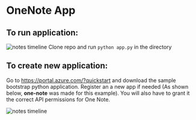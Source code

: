 # OneNote App

## To run application:  
![notes timeline](https://github.com/siddharthnarayanan/one-note-manager/blob/siddharth_dev/docs/ui_1.jpg)
Clone repo and run ```python app.py``` in the directory

## To create new application:
Go to https://portal.azure.com/?quickstart and download the sample bootstrap python application. Register an a new app if needed (As shown below, **one-note** was made for this example). You will also have to grant it the correct API permissions for One Note.

![notes timeline](https://github.com/siddharthnarayanan/one-note-manager/blob/siddharth_dev/docs/azure_api.png)



